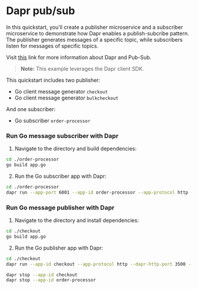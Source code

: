 # Dapr pub/sub

In this quickstart, you'll create a publisher microservice and a subscriber microservice to demonstrate how Dapr enables a publish-subcribe pattern. The publisher generates messages of a specific topic, while subscribers listen for messages of specific topics.

Visit [this](https://docs.dapr.io/developing-applications/building-blocks/pubsub/) link for more information about Dapr and Pub-Sub.

> **Note:** This example leverages the Dapr client SDK. 

This quickstart includes two publisher:

- Go client message generator `checkout` 
- Go client message generator `bulkcheckout` 

And one subscriber: 
 
- Go subscriber `order-processor`

### Run Go message subscriber with Dapr

1. Navigate to the directory and build dependencies: 

<!-- STEP
name: Build Go file
-->

```bash
cd ./order-processor
go build app.go
```
<!-- END_STEP -->

2. Run the Go subscriber app with Dapr: 

<!-- STEP
name: Run Go subscriber
expected_stdout_lines:
  - '== APP == Subscriber received:  {"orderId":10}'
  - "Exited App successfully"
expected_stderr_lines:
output_match_mode: substring
background: true
sleep: 15
-->

```bash
cd ./order-processor
dapr run --app-port 6001 --app-id order-processor --app-protocol http --dapr-http-port 3501 --components-path ../../../components -- go run app.go
```

<!-- END_STEP -->

### Run Go message publisher with Dapr

1. Navigate to the directory and install dependencies: 

<!-- STEP
name: Build Go file
-->

```bash
cd ./checkout
go build app.go
```
<!-- END_STEP -->
2. Run the Go publisher app with Dapr: 

<!-- STEP
name: Run Go publisher
expected_stdout_lines:
  - '== APP == Published data:  {"orderId":1}'
  - '== APP == Published data:  {"orderId":2}'
  - "Exited App successfully"
expected_stderr_lines:
output_match_mode: substring
background: true
sleep: 15
-->
    
```bash
cd ./checkout
dapr run --app-id checkout --app-protocol http --dapr-http-port 3500 --components-path ../../../components -- go run app.go
```

<!-- END_STEP -->

```bash
dapr stop --app-id checkout
dapr stop --app-id order-processor
```

